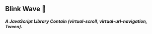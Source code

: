 ## Blink Wave 🌊

##### A JavaScript Library Contain (virtual-scroll, virtual-url-navigation, Tween).
